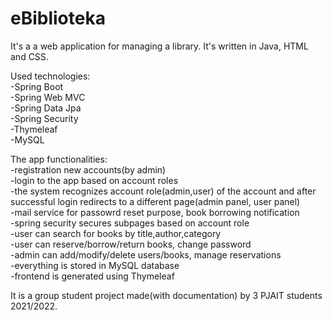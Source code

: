 # eBiblioteka

It's a a web application for managing a library. It's written in Java, HTML and CSS.

Used technologies:<br />
-Spring Boot<br />
-Spring Web MVC<br />
-Spring Data Jpa<br />
-Spring Security<br />
-Thymeleaf<br />
-MySQL

The app functionalities:<br />
-registration new accounts(by admin)<br />
-login to the app based on account roles<br />
-the system recognizes account role(admin,user) of the account and after successful login redirects to a different page(admin panel, user panel)<br />
-mail service for passowrd reset purpose, book borrowing notification<br />
-spring security secures subpages based on account role<br />
-user can search for books by title,author,category<br />
-user can reserve/borrow/return books, change password<br />
-admin can add/modify/delete users/books, manage reservations<br />
-everything is stored in MySQL database<br />
-frontend is generated using Thymeleaf<br />

It is a group student project made(with documentation) by 3 PJAIT students 2021/2022. 
